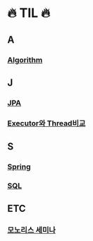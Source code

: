 # :fire: TIL :fire:

## A

### [Algorithm](https://github.com/sksggg123/TIL/blob/master/Algorithm/README.md)

## J

### [JPA](https://github.com/sksggg123/TIL/blob/master/JPA/README.md)
### [Executor와 Thread비교](https://github.com/sksggg123/TIL/blob/master/executor_thread.md)

## S

### [Spring](https://github.com/sksggg123/TIL/blob/master/Spring/README.md)
### [SQL](https://github.com/sksggg123/TIL/blob/master/SQL/README.md)

## ETC

### [모노리스 세미나](https://github.com/sksggg123/TIL/blob/master/seminar/woowa_monoliths.md)
